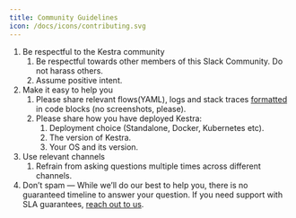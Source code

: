 ```yaml
---
title: Community Guidelines
icon: /docs/icons/contributing.svg
---
```


1. Be respectful to the Kestra community
    1. Be respectful towards other members of this Slack Community. Do not harass others.
    2. Assume positive intent.
2. Make it easy to help you
    1. Please share relevant flows(YAML), logs and stack traces [formatted](https://slack.com/intl/en-gb/help/articles/202288908-Format-your-messages) in code blocks (no screenshots, please).
    2. Please share how you have deployed Kestra:
        1. Deployment choice (Standalone, Docker, Kubernetes etc).
        2. The version of Kestra.
        3. Your OS and its version.
3. Use relevant channels
    1. Refrain from asking questions multiple times across different channels.
4. Don’t spam — While we’ll do our best to help you, there is no guaranteed timeline to answer your question. If you need support with SLA guarantees, [reach out to us](https://kestra.io/demo).
